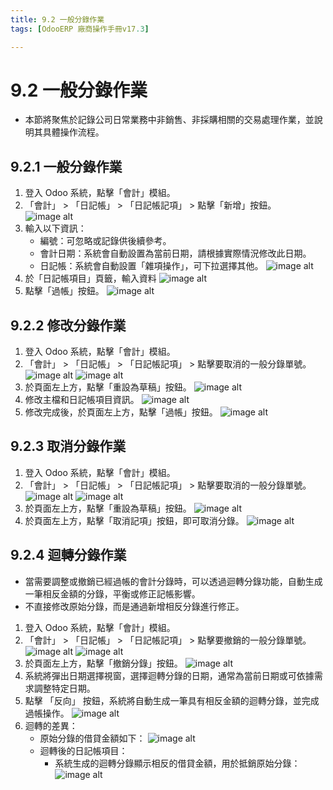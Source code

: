 ```yaml
---
title: 9.2 一般分錄作業
tags: [OdooERP 廠商操作手冊v17.3]

---
```


# 9.2 一般分錄作業
* 本節將聚焦於記錄公司日常業務中非銷售、非採購相關的交易處理作業，並說明其具體操作流程。
<!-- * 一般分錄適用於處理以下類型的交易：
	* 資產折舊：記錄固定資產的每月折舊金額。
	* 借款利息：記錄公司借貸所需支付的利息費用。
	* 調整分錄：月結或年結時的收入與費用調整作業。
	* 其他非銷售或非採購交易：例如股東資本投入或提撥預算至不同部門。 -->
## 9.2.1 一般分錄作業
1. 登入 Odoo 系統，點擊「會計」模組。
2. 「會計」 > 「日記帳」 > 「日記帳記項」 > 點擊「新增」按鈕。
![image alt](https://i.imgur.com/VZt4WfW.png)
3. 輸入以下資訊：
    * 編號：可忽略或記錄供後續參考。
    * 會計日期：系統會自動設置為當前日期，請根據實際情況修改此日期。
    * 日記帳：系統會自動設置「雜項操作」，可下拉選擇其他。
![image alt](https://i.imgur.com/ItRB1OL.png)
4. 於「日記帳項目」頁籤，輸入資料
![image alt](https://i.imgur.com/xLmngJH.png)
5. 點擊「過帳」按鈕。
![image alt](https://i.imgur.com/NRE25Ay.png)


## 9.2.2 修改分錄作業
1. 登入 Odoo 系統，點擊「會計」模組。
2. 「會計」 > 「日記帳」 > 「日記帳記項」 > 點擊要取消的一般分錄單號。
![image alt](https://i.imgur.com/oDgEyAO.png)
![image alt](https://i.imgur.com/PhJjUai.png)
3. 於頁面左上方，點擊「重設為草稿」按鈕。
![image alt](https://i.imgur.com/qBj06u9.png)
4. 修改主檔和日記帳項目資訊。
![image alt](https://i.imgur.com/fHtNS1m.png)
5. 修改完成後，於頁面左上方，點擊「過帳」按鈕。
![image alt](https://i.imgur.com/RIggEcQ.png)


## 9.2.3 取消分錄作業
1. 登入 Odoo 系統，點擊「會計」模組。
2. 「會計」 > 「日記帳」 > 「日記帳記項」 > 點擊要取消的一般分錄單號。
![image alt](https://i.imgur.com/oDgEyAO.png)
![image alt](https://i.imgur.com/Pua1MRh.png)
3. 於頁面左上方，點擊「重設為草稿」按鈕。
![image alt](https://i.imgur.com/qBj06u9.png)
4. 於頁面左上方，點擊「取消記項」按鈕，即可取消分錄。
![image alt](https://i.imgur.com/7aJha89.png)


## 9.2.4 迴轉分錄作業
* 當需要調整或撤銷已經過帳的會計分錄時，可以透過迴轉分錄功能，自動生成一筆相反金額的分錄，平衡或修正記帳影響。
* 不直接修改原始分錄，而是通過新增相反分錄進行修正。
1. 登入 Odoo 系統，點擊「會計」模組。
2. 「會計」 > 「日記帳」 > 「日記帳記項」 > 點擊要撤銷的一般分錄單號。
![image alt](https://i.imgur.com/oDgEyAO.png)
![image alt](https://i.imgur.com/Pua1MRh.png)
3. 於頁面左上方，點擊「撤銷分錄」按鈕。
![image alt](https://i.imgur.com/B73cDOK.png)
4. 系統將彈出日期選擇視窗，選擇迴轉分錄的日期，通常為當前日期或可依據需求調整特定日期。
5. 點擊 「反向」 按鈕，系統將自動生成一筆具有相反金額的迴轉分錄，並完成過帳操作。
![image alt](https://i.imgur.com/WfnVYAg.png)
6. 迴轉的差異：
    * 原始分錄的借貸金額如下：
![image alt](https://i.imgur.com/Va830A0.png)
    * 迴轉後的日記帳項目：
        * 系統生成的迴轉分錄顯示相反的借貸金額，用於抵銷原始分錄：
![image alt](https://i.imgur.com/a0YebZB.png)